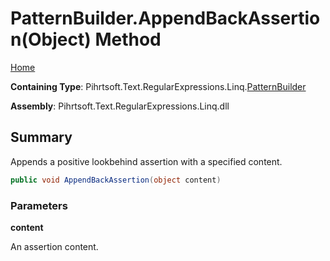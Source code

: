 # PatternBuilder\.AppendBackAssertion\(Object\) Method

[Home](../../../../../../README.md)

**Containing Type**: Pihrtsoft\.Text\.RegularExpressions\.Linq\.[PatternBuilder](../README.md)

**Assembly**: Pihrtsoft\.Text\.RegularExpressions\.Linq\.dll

## Summary

Appends a positive lookbehind assertion with a specified content\.

```csharp
public void AppendBackAssertion(object content)
```

### Parameters

**content**

An assertion content\.